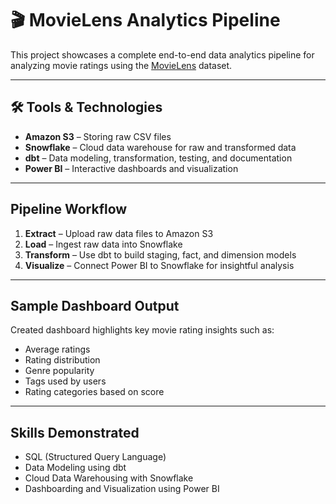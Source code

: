 # 🎬 MovieLens Analytics Pipeline

This project showcases a complete end-to-end data analytics pipeline for analyzing movie ratings using the [MovieLens](https://grouplens.org/datasets/movielens/) dataset.

---

## 🛠️ Tools & Technologies

- **Amazon S3** – Storing raw CSV files  
- **Snowflake** – Cloud data warehouse for raw and transformed data  
- **dbt** – Data modeling, transformation, testing, and documentation  
- **Power BI** – Interactive dashboards and visualization

---

##  Pipeline Workflow

1. **Extract** – Upload raw data files to Amazon S3  
2. **Load** – Ingest raw data into Snowflake  
3. **Transform** – Use dbt to build staging, fact, and dimension models  
4. **Visualize** – Connect Power BI to Snowflake for insightful analysis

---

##  Sample Dashboard Output

Created dashboard highlights key movie rating insights such as:

- Average ratings
- Rating distribution
- Genre popularity
- Tags used by users
- Rating categories based on score



---


##  Skills Demonstrated

- SQL (Structured Query Language)  
- Data Modeling using dbt  
- Cloud Data Warehousing with Snowflake  
- Dashboarding and Visualization using Power BI  
